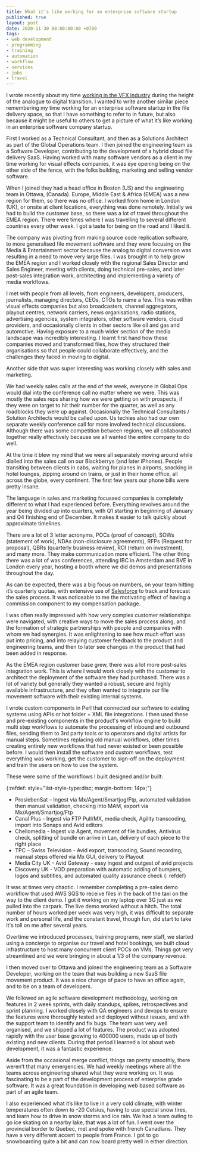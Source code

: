 ```yaml
---
title: What it’s like working for an enterprise software startup
published: true
layout: post
date: 2020-11-30 08:00:00:00 +0700
tags:
- web development
- programming
- training
- automation
- workflow 
- services
- jobs
- travel
---
```

I wrote recently about my time [working in the VFX industry](https://blog.markjgsmith.com/2020/11/24/what-its-like-working-in-tech-in-the-visual-effects-industry.html ) during the height of the analogue to digital transition. I wanted to write another similar piece remembering my time working for an enterprise software startup in the file delivery space, so that I have something to refer to in future, but also because it might be useful to others to get a picture of what it’s like working in an enterprise software company startup.

First I worked as a Technical Consultant, and then as a Solutions Architect as part of the Global Operations team. I then joined the engineering team as a Software Developer, contributing to the development of a hybrid cloud file delivery SaaS. Having worked with many software vendors as a client in my time working for visual effects companies, it was eye opening being on the other side of the fence, with the folks building, marketing and selling vendor software.

When I joined they had a head office in Boston (US) and the engineering team in Ottawa, (Canada). Europe, Middle East & Africa (EMEA) was a new region for them, so there was no office. I worked from home in London (UK), or onsite at client locations, everything was done remotely. Initially we had to build the customer base, so there was a lot of travel throughout the EMEA region. There were times where I was travelling to several different countries every other week. I got a taste for being on the road and I liked it.

The company was pivoting from making source code replication software, to more generalised file movement software and they were focusing on the Media & Entertainment sector because the analog to digital conversion was resulting in a need to move very large files. I was brought in to help grow the EMEA region and I worked closely with the regional Sales Director and Sales Engineer, meeting with clients, doing technical pre-sales, and later post-sales integration work, architecting and implementing a variety of media workflows.

I met with people from all levels, from engineers, developers, producers, journalists, managing directors, CEOs, CTOs to name a few. This was within visual effects companies but also broadcasters, channel aggregators, playout centres, network carriers, news organisations, radio stations, advertising agencies, system integrators, other software vendors, cloud providers, and occasionally clients in other sectors like oil and gas and automotive. Having exposure to a much wider section of the media landscape was incredibly interesting. I learnt first hand how these companies moved and transformed files, how they structured their organisations so that people could collaborate effectively, and the challenges  they faced in moving to digital.

Another side that was super interesting was working closely with sales and marketing. 

We had weekly sales calls at the end of the week, everyone in Global Ops would dial into the conference call no matter where we were. This was mostly the sales reps sharing how we were getting on with prospects, if they were on target to hit their number for the quarter, as well as any roadblocks they were up against. Occasionally the Technical Consultants / Solution Architects would be called upon. Us techies also had our own separate weekly conference call for more involved technical discussions. Although there was some competition between regions, we all collaborated together really effectively because we all wanted the entire company to do well.

At the time it blew my mind that we were all separately moving around while dialled into the sales call on our Blackberrys (and later iPhones). People transiting between clients in cabs, waiting for planes in airports, snacking in hotel lounges, zipping around on trains, or just in their home office, all across the globe, every continent. The first few years our phone bills were pretty insane.

The language in sales and marketing focussed companies is completely different to what I had experienced before. Everything revolves around the year being divided up into quarters, with Q1 starting in beginning of January and Q4 finishing end of December. It makes it easier to talk quickly about approximate timelines.

There are a lot of 3 letter acronyms, POCs (proof of concept), SOWs (statement of work), NDAs (non-disclosure agreements), RFPs (Request for proposal), QBRs (quarterly business review), ROI (return on investment), and many more.  They make communication more efficient. The other thing there was a lot of was conferences, attending IBC in Amsterdam and BVE in London every year, hosting a booth where we did demos and presentations throughout the day.

As can be expected, there was a big focus on numbers, on your team hitting it’s quarterly quotas, with extensive use of [Salesforce](https://en.m.wikipedia.org/wiki/Salesforce) to track and forecast the sales process. It was noticeable to me the motivating effect of having a commission component to my compensation package. 

I was often really impressed with how very complex customer relationships were navigated, with creative ways to move the sales process along, and the formation of strategic partnerships with people and companies with whom we had synergies. It was enlightening to see how much effort was put into pricing, and into relaying customer feedback to the product and engineering teams, and then to later see changes in the product that had been added in response.

As the EMEA region customer base grew, there was a lot more post-sales integration work. This is where I would work closely with the customer to architect the deployment of the software they had purchased. There was a lot of variety but generally they wanted a robust, secure and highly available infrastructure, and they often wanted to integrate our file movement software with their existing internal systems. 

I wrote custom components in Perl that connected our software to existing systems using APIs or hot folder + XML file integrations. I then used these and pre-existing components in the product's workflow engine to build multi step workflows to automate the processing of inbound and outbound files, sending them to 3rd party tools or to operators and digital artists for manual steps. Sometimes replacing old manual workflows, other times creating entirely new workflows that had never existed or been possible before. I would then install the software and custom workflows, test everything was working, get the customer to sign-off on the deployment and train the users on how to use the system.

These were some of the workflows I built designed and/or built:

{:refdef: style="list-style-type:disc; margin-bottom: 14px;"}
- ProsiebenSat – Ingest via Mx/Agent/Smartjog/Ftp, automated validation then manual validation, checking into MAM, export via Mx/Agent/Smartjog/Ftp
- Canal Plus - Ingest via FTP Pull/MX, media check, Agility transcoding, import into Sonaps and Avid editors
- Chellomedia - Ingest via Agent, movement of file bundles, Antivirus check, splitting of bundle on arrive in Lan, delivery of each piece to the right place
- TPC – Swiss Television - Avid export, transcoding, Sound recording, manual steps offered via Mx GUI, delivery to Playout
- Media City UK - Avid Gateway - easy ingest and outgest of avid projects
- Discovery UK - VOD preparation with automatic adding of bumpers, logos and subtitles, and automated quality assurance check
{: refdef}

It was at times very chaotic. I remember completing a pre-sales demo workflow that used AWS SQS to receive files in the back of the taxi on the way to the client demo. I got it working on my laptop over 3G just as we pulled into the carpark. The live demo worked without a hitch. The total number of hours worked per week was very high, it was difficult to separate work and personal life, and the constant travel, though fun, did start to take it's toll on me after several years.

Overtime we introduced processes, training programs, new staff, we started using a concierge to organise our travel and hotel bookings, we built cloud infrastructure to host many concurrent client POCs on VMs. Things got very streamlined and we were bringing in about a 1/3 of the company revenue.

I then moved over to Ottawa and joined the engineering team as a Software Developer, working on the team that was building a new SaaS file movement product. It was a nice change of pace to have an office again, and to be on a team of developers. 

We followed an agile software development methodology, working on features in 2 week sprints, with daily standups, spikes, retrospectives and sprint planning. I worked closely with QA engineers and devops to ensure the features were thoroughly tested and deployed without issues, and with the support team to identify and fix bugs. The team was very well organised, and we shipped a lot of features. The product was adopted rapidly with the user base growing to 400000 users, made up of both existing and new clients. During that period I learned a lot about web development, it was a fantastic experience.

Aside from the occasional merge conflict, things ran pretty smoothly, there weren’t that many emergencies. We had weekly meetings where all the teams across engineering shared what they were working on. It was fascinating to be a part of the development process of enterprise grade software. It was a great foundation in developing web based software as part of an agile team.

I also experienced what it’s like to live in a very cold climate, with winter temperatures often down to -20 Celsius, having to use special snow tires, and learn how to drive in snow storms and ice rain. We had a team outing to go ice skating on a nearby lake, that was a lot of fun. I went over the provincial border to Quebec, met and spoke with french Canadians. They have a very different accent to people from France. I got to go snowboarding quite a bit and can now board pretty well in either direction.
